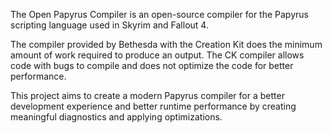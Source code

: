 The Open Papyrus Compiler is an open-source compiler for the Papyrus scripting language used in Skyrim and Fallout 4.

The compiler provided by Bethesda with the Creation Kit does the minimum amount of work required to produce an output. The CK compiler allows code with bugs to compile and does not optimize the code for better performance.

This project aims to create a modern Papyrus compiler for a better development experience and better runtime performance by creating meaningful diagnostics and applying optimizations.
